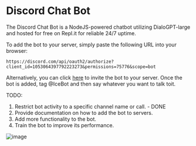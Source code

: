 # Discord Chat Bot

The Discord Chat Bot is a NodeJS-powered chatbot utilizing DialoGPT-large and hosted for free on Repl.it for reliable 24/7 uptime. 

To add the bot to your server, simply paste the following URL into your browser: 

`https://discord.com/api/oauth2/authorize?client_id=1053064397792223273&permissions=75776&scope=bot` 

Alternatively, you can click [here](https://discord.com/api/oauth2/authorize?client_id=1053064397792223273&permissions=75776&scope=bot) to invite the bot to your server. Once the bot is added, tag @IceBot and then say whatever you want to talk toit.

TODO:
1. Restrict bot activity to a specific channel name or call. - DONE
2. Provide documentation on how to add the bot to servers. 
3. Add more functionality to the bot.
4. Train the bot to improve its performance.

![image](https://user-images.githubusercontent.com/58054670/215863455-92f76c9e-6a51-4364-8f17-4ddb3ba2019a.png)
